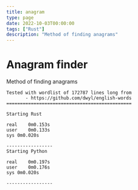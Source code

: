 ```yaml
---
title: anagram
type: page
date: 2022-10-03T00:00:00
tags: ["Rust"]
description: "Method of finding anagrams"
---
```


# Anagram finder

Method of finding anagrams

```
Tested with wordlist of 172787 lines long from
       - https://github.com/dwyl/english-words
==============================================

Starting Rust

real	0m0.153s
user	0m0.133s
sys	0m0.020s

-----------------
Starting Python

real	0m0.197s
user	0m0.176s
sys	0m0.020s

-----------------
```
